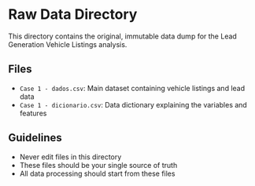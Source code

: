 # Raw Data Directory

This directory contains the original, immutable data dump for the Lead Generation Vehicle Listings analysis.

## Files
- `Case 1 - dados.csv`: Main dataset containing vehicle listings and lead data
- `Case 1 - dicionario.csv`: Data dictionary explaining the variables and features

## Guidelines
- Never edit files in this directory
- These files should be your single source of truth
- All data processing should start from these files
